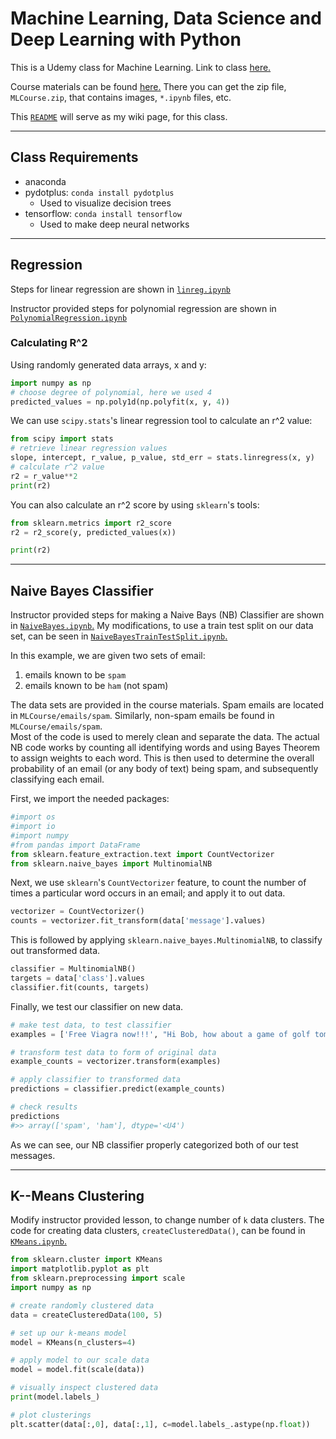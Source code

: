 # Machine Learning, Data Science and Deep Learning with Python
This is a Udemy class for Machine Learning.  Link to class [here.](https://bah.udemy.com/course/data-science-and-machine-learning-with-python-hands-on)

Course materials can be found [here.](https://sundog-education.com/machine-learning/)  There you can get the zip file, `MLCourse.zip`, that contains images, `*.ipynb` files, etc.

This [`README`](./README.md) will serve as my wiki page, for this class.
<!--  My work for this class will be contained in this github repo.-->

----
## Class Requirements
- anaconda
- pydotplus: `conda install pydotplus`
  - Used to visualize decision trees
- tensorflow: `conda install tensorflow`
  - Used to make deep neural networks

----
## Regression
Steps for linear regression are shown in [`linreg.ipynb`](./notebooks/made/linreg.ipynb)

Instructor provided steps for polynomial regression are shown in [`PolynomialRegression.ipynb`](./notebooks/provided/PolynomialRegression.ipynb)


### Calculating R^2
Using randomly generated data arrays, x and y:
```py
import numpy as np
# choose degree of polynomial, here we used 4
predicted_values = np.poly1d(np.polyfit(x, y, 4))
```

We can use `scipy.stats`'s linear regression tool to calculate an r^2 value:
```py
from scipy import stats
# retrieve linear regression values
slope, intercept, r_value, p_value, std_err = stats.linregress(x, y)
# calculate r^2 value
r2 = r_value**2
print(r2)
```

You can also calculate an r^2 score by using `sklearn`'s tools:
```py
from sklearn.metrics import r2_score
r2 = r2_score(y, predicted_values(x))

print(r2)
```

----
## Naive Bayes Classifier
Instructor provided steps for making a Naive Bays (NB) Classifier are shown in [`NaiveBayes.ipynb`.](./notebooks/provided/NaiveBayes.ipynb) 
My modifications, to use a train test split on our data set, can be seen in [`NaiveBayesTrainTestSplit.ipynb`.](./notebooks/made/NaiveBayesTrainTestSplit.ipynb)

In this example, we are given two sets of email:
1. emails known to be `spam`
2. emails known to be `ham` (not spam)

The data sets are provided in the course materials.  Spam emails are located in `MLCourse/emails/spam`.  Similarly, non-spam emails be found in `MLCourse/emails/spam`.<br>
Most of the code is used to merely clean and separate the data.  The actual NB code works by counting all identifying words and using Bayes Theorem to assign weights to each word.  This is then used to determine the overall probability of an email (or any body of text) being spam, and subsequently classifying each email.

First, we import the needed packages:
```py
#import os
#import io
#import numpy
#from pandas import DataFrame
from sklearn.feature_extraction.text import CountVectorizer
from sklearn.naive_bayes import MultinomialNB
```

Next, we use `sklearn`'s `CountVectorizer` feature, to count the number of times a particular word occurs in an email; and apply it to out data.
```py
vectorizer = CountVectorizer()
counts = vectorizer.fit_transform(data['message'].values)
```

This is followed by applying `sklearn.naive_bayes.MultinomialNB`, to classify out transformed data.
```py
classifier = MultinomialNB()
targets = data['class'].values
classifier.fit(counts, targets)
```

Finally, we test our classifier on new data.
```py
# make test data, to test classifier
examples = ['Free Viagra now!!!', "Hi Bob, how about a game of golf tomorrow?"]

# transform test data to form of original data
example_counts = vectorizer.transform(examples)

# apply classifier to transformed data
predictions = classifier.predict(example_counts)

# check results
predictions
#>> array(['spam', 'ham'], dtype='<U4')
```
As we can see, our NB classifier properly categorized both of our test messages.


----
## K--Means Clustering
Modify instructor provided lesson, to change number of `k` data clusters. The code for creating data clusters, `createClusteredData()`, can be found in [`KMeans.ipynb`.](./notebooks/made/KMeans.ipynb)
```py
from sklearn.cluster import KMeans
import matplotlib.pyplot as plt
from sklearn.preprocessing import scale
import numpy as np

# create randomly clustered data
data = createClusteredData(100, 5)

# set up our k-means model
model = KMeans(n_clusters=4)

# apply model to our scale data
model = model.fit(scale(data))

# visually inspect clustered data
print(model.labels_)

# plot clusterings
plt.scatter(data[:,0], data[:,1], c=model.labels_.astype(np.float))
```


<!--
----
## ___
Instructor provided steps for ___ are shown in [`___`](./notebooks/provided/___.ipynb)
```py

```

----
## ___
Instructor provided steps for making a ___ are shown in [`___`](./notebooks/provided/___.ipynb)
```py

```

----
## 
Instructor provided steps for making a 
 are shown in [``](./notebooks/provided/.ipynb)
```py

```

----
## 
Instructor provided steps for 
 are shown in [``](./notebooks/provided/.ipynb)
```py

```
-->